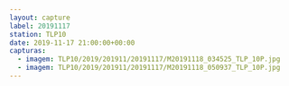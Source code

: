 ```yaml
---
layout: capture
label: 20191117
station: TLP10
date: 2019-11-17 21:00:00+00:00
capturas:
  - imagem: TLP10/2019/201911/20191117/M20191118_034525_TLP_10P.jpg
  - imagem: TLP10/2019/201911/20191117/M20191118_050937_TLP_10P.jpg
---
```

